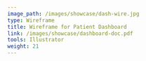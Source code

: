 ```yaml
---
image_path: /images/showcase/dash-wire.jpg
type: Wireframe
title: Wireframe for Patient Dashboard
link: /images/showcase/dashboard-doc.pdf
tools: Illustrator
weight: 21
---
```

